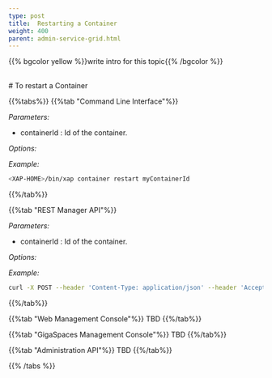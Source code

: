 ```yaml
---
type: post
title:  Restarting a Container
weight: 400
parent: admin-service-grid.html
---
```

 
  

{{% bgcolor yellow %}}write intro for this topic{{% /bgcolor %}}

<br>
# To restart a Container

{{%tabs%}}
{{%tab "Command Line Interface"%}}

_Parameters:_<br> 

- containerId : Id of the container.
 
_Options:_<br>
 
 
*Example:*<br>

```bash
<XAP-HOME>/bin/xap container restart myContainerId
```
{{%/tab%}}


{{%tab "REST Manager API"%}}

_Parameters:_<br>

- containerId : Id of the container. 

_Options:_<br>

 
*Example:*<br>
 
```bash
curl -X POST --header 'Content-Type: application/json' --header 'Accept: text/plain' 'http://localhost:8090/v1/containers/containerId/restart'
```
{{%/tab%}}


{{%tab "Web Management Console"%}}
TBD 
{{%/tab%}}

{{%tab "GigaSpaces Management Console"%}}
TBD
{{%/tab%}}


{{%tab "Administration API"%}}
TBD
{{%/tab%}}

{{% /tabs %}}

